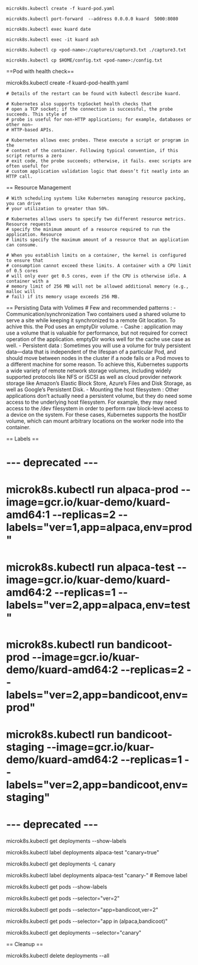     microk8s.kubectl create -f kuard-pod.yaml

    microk8s.kubectl port-forward  --address 0.0.0.0 kuard  5000:8080

    microk8s.kubectl exec kuard date

    microk8s.kubectl exec -it kuard ash

    microk8s.kubectl cp <pod-name>:/captures/capture3.txt ./capture3.txt

    microk8s.kubectl cp $HOME/config.txt <pod-name>:/config.txt

==Pod with health check==

microk8s.kubectl create -f kuard-pod-health.yaml

    # Details of the restart can be found with kubectl describe kuard.

    # Kubernetes also supports tcpSocket health checks that
    # open a TCP socket; if the connection is successful, the probe succeeds. This style of
    # probe is useful for non-HTTP applications; for example, databases or other non–
    # HTTP-based APIs.

    # Kubernetes allows exec probes. These execute a script or program in the
    # context of the container. Following typical convention, if this script returns a zero
    # exit code, the probe succeeds; otherwise, it fails. exec scripts are often useful for
    # custom application validation logic that doesn’t fit neatly into an HTTP call.


== Resource Management

    # With scheduling systems like Kubernetes managing resource packing, you can drive
    # your utilization to greater than 50%.

    # Kubernetes allows users to specify two different resource metrics. Resource requests
    # specify the minimum amount of a resource required to run the application. Resource
    # limits specify the maximum amount of a resource that an application can consume.

    # When you establish limits on a container, the kernel is configured to ensure that
    # consumption cannot exceed these limits. A container with a CPU limit of 0.5 cores
    # will only ever get 0.5 cores, even if the CPU is otherwise idle. A container with a
    # memory limit of 256 MB will not be allowed additional memory (e.g., malloc will
    # fail) if its memory usage exceeds 256 MB.

 == Persisting Data with Volimes
    # Few and recommended patterns :
        - Communication/synchronization
            Two containers used a shared volume to serve a site while keeping it synchronized to a remote Git location.
            To achive this. the Pod uses an emptyDir volume.
        - Cashe :
            application may use a volume that is valuable for performance, but not required
            for correct operation of the application. 
            emptyDir works well for the cache use case as well.
        - Persistent data :
            Sometimes you will use a volume for truly persistent data—data that is independent
            of the lifespan of a particular Pod, and should move between nodes in the cluster if a
            node fails or a Pod moves to a different machine for some reason. To achieve this,
            Kubernetes supports a wide variety of remote network storage volumes, including
            widely supported protocols like NFS or iSCSI as well as cloud provider network
            storage like Amazon’s Elastic Block Store, Azure’s Files and Disk Storage, as well
            as Google’s Persistent Disk.
        - Mounting the host filesystem :
            Other applications don’t actually need a persistent volume, but they do need some
            access to the underlying host filesystem. For example, they may need access to the
            /dev filesystem in order to perform raw block-level access to a device on the system.
            For these cases, Kubernetes supports the hostDir volume, which can mount
            arbitrary locations on the worker node into the container.



== Labels ==
 
 # --- deprecated ---
 # microk8s.kubectl run alpaca-prod --image=gcr.io/kuar-demo/kuard-amd64:1 --replicas=2 --labels="ver=1,app=alpaca,env=prod"
 # microk8s.kubectl run alpaca-test --image=gcr.io/kuar-demo/kuard-amd64:2 --replicas=1 --labels="ver=2,app=alpaca,env=test"

 # microk8s.kubectl run bandicoot-prod --image=gcr.io/kuar-demo/kuard-amd64:2 --replicas=2 --labels="ver=2,app=bandicoot,env=prod"
 # microk8s.kubectl run bandicoot-staging --image=gcr.io/kuar-demo/kuard-amd64:2 --replicas=1 --labels="ver=2,app=bandicoot,env=staging"
 # --- deprecated ---

microk8s.kubectl get deployments --show-labels

microk8s.kubectl label deployments alpaca-test "canary=true"

microk8s.kubectl get deployments -L canary

microk8s.kubectl label deployments alpaca-test "canary-"  # Remove label

microk8s.kubectl get pods --show-labels

microk8s.kubectl get pods --selector="ver=2"

microk8s.kubectl get pods --selector="app=bandicoot,ver=2"

microk8s.kubectl get pods --selector="app in (alpaca,bandicoot)"

microk8s.kubectl get deployments --selector="canary"

== Cleanup ==

microk8s.kubectl delete deployments --all
